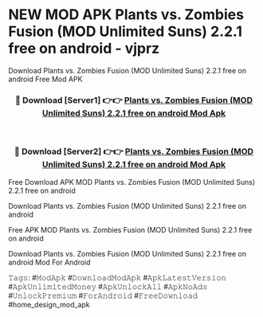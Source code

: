 # NEW MOD APK Plants vs. Zombies Fusion (MOD Unlimited Suns) 2.2.1 free on android - vjprz
Download Plants vs. Zombies Fusion (MOD Unlimited Suns) 2.2.1 free on android Free Mod APK

<div align="center">
<h3>🔴 Download [Server1] 👉👉 <a href="https://apk-comot.site?title=Plants_vs._Zombies_Fusion_(MOD_Unlimited_Suns)_2.2.1_free_on_android">Plants vs. Zombies Fusion (MOD Unlimited Suns) 2.2.1 free on android Mod Apk</a></h3><br>

<h3>🔴 Download [Server2] 👉👉 <a href="https://apk-comot.site?title=Plants_vs._Zombies_Fusion_(MOD_Unlimited_Suns)_2.2.1_free_on_android">Plants vs. Zombies Fusion (MOD Unlimited Suns) 2.2.1 free on android Mod Apk</a></h3>
</div>


Free Download APK MOD Plants vs. Zombies Fusion (MOD Unlimited Suns) 2.2.1 free on android

Download Plants vs. Zombies Fusion (MOD Unlimited Suns) 2.2.1 free on android 

Free APK MOD Plants vs. Zombies Fusion (MOD Unlimited Suns) 2.2.1 free on android 

Download Plants vs. Zombies Fusion (MOD Unlimited Suns) 2.2.1 free on android Mod For Android

𝚃𝚊𝚐𝚜: #𝙼𝚘𝚍𝙰𝚙𝚔 #𝙳𝚘𝚠𝚗𝚕𝚘𝚊𝚍𝙼𝚘𝚍𝙰𝚙𝚔 #𝙰𝚙𝚔𝙻𝚊𝚝𝚎𝚜𝚝𝚅𝚎𝚛𝚜𝚒𝚘𝚗 #𝙰𝚙𝚔𝚄𝚗𝚕𝚒𝚖𝚒𝚝𝚎𝚍𝙼𝚘𝚗𝚎𝚢 #𝙰𝚙𝚔𝚄𝚗𝚕𝚘𝚌𝚔𝙰𝚕𝚕 #𝙰𝚙𝚔𝙽𝚘𝙰𝚍𝚜 #𝚄𝚗𝚕𝚘𝚌𝚔𝙿𝚛𝚎𝚖𝚒𝚞𝚖 #𝙵𝚘𝚛𝙰𝚗𝚍𝚛𝚘𝚒𝚍 #𝙵𝚛𝚎𝚎𝙳𝚘𝚠𝚗𝚕𝚘𝚊𝚍 #home_design_mod_apk